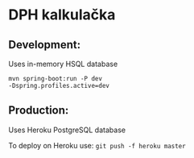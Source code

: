 <h1>DPH kalkulačka</h1>

<h2>Development:</h2>

<p>Uses in-memory HSQL database</p>

<code>mvn spring-boot:run -P dev -Dspring.profiles.active=dev</code>

<h2>Production:</h2>

<p>Uses Heroku PostgreSQL database</p>

<p>
To deploy on Heroku use: <code>git push -f heroku master</code>
</p>